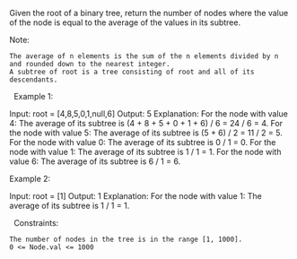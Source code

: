 Given the root of a binary tree, return the number of nodes where the value of the node is equal to the average of the values in its subtree.

Note:


	The average of n elements is the sum of the n elements divided by n and rounded down to the nearest integer.
	A subtree of root is a tree consisting of root and all of its descendants.


 
Example 1:

Input: root = [4,8,5,0,1,null,6]
Output: 5
Explanation: 
For the node with value 4: The average of its subtree is (4 + 8 + 5 + 0 + 1 + 6) / 6 = 24 / 6 = 4.
For the node with value 5: The average of its subtree is (5 + 6) / 2 = 11 / 2 = 5.
For the node with value 0: The average of its subtree is 0 / 1 = 0.
For the node with value 1: The average of its subtree is 1 / 1 = 1.
For the node with value 6: The average of its subtree is 6 / 1 = 6.


Example 2:

Input: root = [1]
Output: 1
Explanation: For the node with value 1: The average of its subtree is 1 / 1 = 1.


 
Constraints:


	The number of nodes in the tree is in the range [1, 1000].
	0 <= Node.val <= 1000

